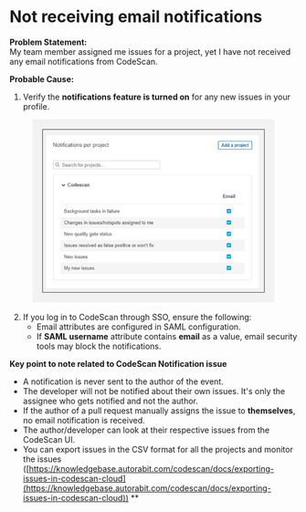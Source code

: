 # Not receiving email notifications

**Problem Statement:**\
My team member assigned me issues for a project, yet I have not received any email notifications from CodeScan.

**Probable Cause:**

1. Verify the **notifications feature is turned on** for any new issues in your profile.

<figure><img src="../../../../.gitbook/assets/image (429).png" alt="" width="518"><figcaption></figcaption></figure>

2. If you log in to CodeScan through SSO, ensure the following:
   * Email attributes are configured in SAML configuration.
   * If **SAML username** attribute contains **email** as a value, email security tools may block the notifications.

**Key point to note related to CodeScan Notification issue**

* A notification is never sent to the author of the event.
* The developer will not be notified about their own issues. It's only the assignee who gets notified and not the author.
* If the author of a pull request manually assigns the issue to **themselves**, no email notification is received.
* The author/developer can look at their respective issues from the CodeScan UI.
* You can export issues in the CSV format for all the projects and monitor the issues ([https://knowledgebase.autorabit.com/codescan/docs/exporting-issues-in-codescan-cloud](https://knowledgebase.autorabit.com/codescan/docs/exporting-issues-in-codescan-cloud)) \*\*
